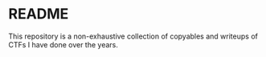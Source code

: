 # README
This repository is a non-exhaustive collection of copyables and writeups of CTFs I have done over the years. 
